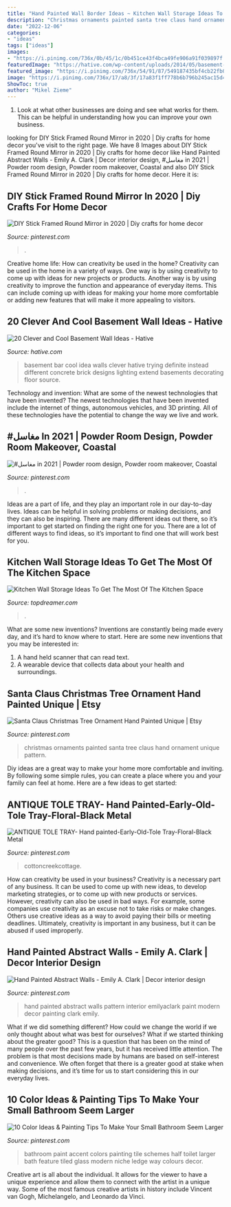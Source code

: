```yaml
---
title: "Hand Painted Wall Border Ideas ~ Kitchen Wall Storage Ideas To Get The Most Of The Kitchen Space"
description: "Christmas ornaments painted santa tree claus hand ornament unique pattern"
date: "2022-12-06"
categories:
- "ideas"
tags: ["ideas"]
images:
- "https://i.pinimg.com/736x/0b/45/1c/0b451ce43f4bca49fe906a91f039897f.jpg"
featuredImage: "https://hative.com/wp-content/uploads/2014/05/basement-wall-ideas/4-basement-bar-wall-idea.jpg"
featured_image: "https://i.pinimg.com/736x/54/91/87/549187435bf4cb22fb048f7591e65ce6.jpg"
image: "https://i.pinimg.com/736x/17/a8/3f/17a83f1ff778b6b796b245ac15d4b00e.jpg"
ShowToc: true
author: "Mikel Zieme"
---
```



1. Look at what other businesses are doing and see what works for them. This can be helpful in understanding how you can improve your own business. 

	

		
looking for DIY Stick Framed Round Mirror in 2020 | Diy crafts for home decor you've visit to the right page. We have 8 Images about DIY Stick Framed Round Mirror in 2020 | Diy crafts for home decor like Hand Painted Abstract Walls - Emily A. Clark | Decor interior design, #مغاسل in 2021 | Powder room design, Powder room makeover, Coastal and also DIY Stick Framed Round Mirror in 2020 | Diy crafts for home decor. Here it is:
		
    
## DIY Stick Framed Round Mirror In 2020 | Diy Crafts For Home Decor

<img loading=lazy src="https://i.pinimg.com/736x/6b/87/45/6b87451fdd0683c80d033e28d25c6558.jpg" onerror="this.onerror=null;this.src='https://tse1.mm.bing.net/th?id=OIP.o0hLpnKgmctEs9pvQDuDHgHaJ0&amp;pid=15.1';" alt="DIY Stick Framed Round Mirror in 2020 | Diy crafts for home decor">

_Source: pinterest.com_

>. 

	

Creative home life: How can creativity be used in the home?
Creativity can be used in the home in a variety of ways. One way is by using creativity to come up with ideas for new projects or products. Another way is by using creativity to improve the function and appearance of everyday items. This can include coming up with ideas for making your home more comfortable or adding new features that will make it more appealing to visitors.

    
## 20 Clever And Cool Basement Wall Ideas - Hative

<img loading=lazy src="https://hative.com/wp-content/uploads/2014/05/basement-wall-ideas/4-basement-bar-wall-idea.jpg" onerror="this.onerror=null;this.src='https://tse2.mm.bing.net/th?id=OIP.VrK1x4OanKNsJ2TRbGXaCgHaE8&amp;pid=15.1';" alt="20 Clever and Cool Basement Wall Ideas - Hative">

_Source: hative.com_

>basement bar cool idea walls clever hative trying definite instead different concrete brick designs lighting extend basements decorating floor source. 

	

Technology and invention: What are some of the newest technologies that have been invented?
The newest technologies that have been invented include the internet of things, autonomous vehicles, and 3D printing. All of these technologies have the potential to change the way we live and work.

    
## #مغاسل In 2021 | Powder Room Design, Powder Room Makeover, Coastal

<img loading=lazy src="https://i.pinimg.com/736x/54/91/87/549187435bf4cb22fb048f7591e65ce6.jpg" onerror="this.onerror=null;this.src='https://tse2.mm.bing.net/th?id=OIP.b0dbrwFVjZrXuBckqOoC-wHaJP&amp;pid=15.1';" alt="#مغاسل in 2021 | Powder room design, Powder room makeover, Coastal">

_Source: pinterest.com_

>. 

	

Ideas are a part of life, and they play an important role in our day-to-day lives. Ideas can be helpful in solving problems or making decisions, and they can also be inspiring. There are many different ideas out there, so it’s important to get started on finding the right one for you. There are a lot of different ways to find ideas, so it’s important to find one that will work best for you.

    
## Kitchen Wall Storage Ideas To Get The Most Of The Kitchen Space

<img loading=lazy src="https://topdreamer.com/wp-content/uploads/2016/07/hanging-pots.jpg" onerror="this.onerror=null;this.src='https://tse2.mm.bing.net/th?id=OIP.RV-17P_vjAKyEHsV4W-jOwHaLH&amp;pid=15.1';" alt="Kitchen Wall Storage Ideas To Get The Most Of The Kitchen Space">

_Source: topdreamer.com_

>. 

	

What are some new inventions?
Inventions are constantly being made every day, and it’s hard to know where to start. Here are some new inventions that you may be interested in: 
1. A hand held scanner that can read text.
2. A wearable device that collects data about your health and surroundings. 

    
## Santa Claus Christmas Tree Ornament Hand Painted Unique | Etsy

<img loading=lazy src="https://i.pinimg.com/736x/17/a8/3f/17a83f1ff778b6b796b245ac15d4b00e.jpg" onerror="this.onerror=null;this.src='https://tse3.mm.bing.net/th?id=OIP.B1zhqO6wc5DNesDo-8MBWQHaJ3&amp;pid=15.1';" alt="Santa Claus Christmas Tree Ornament Hand Painted Unique | Etsy">

_Source: pinterest.com_

>christmas ornaments painted santa tree claus hand ornament unique pattern. 

	

Diy ideas are a great way to make your home more comfortable and inviting. By following some simple rules, you can create a place where you and your family can feel at home. Here are a few ideas to get started: 

    
## ANTIQUE TOLE TRAY- Hand Painted-Early-Old-Tole Tray-Floral-Black Metal

<img loading=lazy src="https://i.pinimg.com/736x/93/44/44/9344449c4459c200c627f0b284d2195e--black-metal-trays.jpg" onerror="this.onerror=null;this.src='https://tse1.mm.bing.net/th?id=OIP.dLuOR8jCZyF2GydA3YxsWwHaFj&amp;pid=15.1';" alt="ANTIQUE TOLE TRAY- Hand painted-Early-Old-Tole Tray-Floral-Black Metal">

_Source: pinterest.com_

>cottoncreekcottage. 

	

How can creativity be used in your business?
Creativity is a necessary part of any business. It can be used to come up with new ideas, to develop marketing strategies, or to come up with new products or services. However, creativity can also be used in bad ways. For example, some companies use creativity as an excuse not to take risks or make changes. Others use creative ideas as a way to avoid paying their bills or meeting deadlines. Ultimately, creativity is important in any business, but it can be abused if used improperly.

    
## Hand Painted Abstract Walls - Emily A. Clark | Decor Interior Design

<img loading=lazy src="https://i.pinimg.com/736x/0b/45/1c/0b451ce43f4bca49fe906a91f039897f.jpg" onerror="this.onerror=null;this.src='https://tse4.mm.bing.net/th?id=OIP.jE_cZrwKNuyZPZ5ynkpz5wHaK4&amp;pid=15.1';" alt="Hand Painted Abstract Walls - Emily A. Clark | Decor interior design">

_Source: pinterest.com_

>hand painted abstract walls pattern interior emilyaclark paint modern decor painting clark emily. 

	

What if we did something different?
How could we change the world if we only thought about what was best for ourselves? What if we started thinking about the greater good? This is a question that has been on the mind of many people over the past few years, but it has received little attention. The problem is that most decisions made by humans are based on self-interest and convenience. We often forget that there is a greater good at stake when making decisions, and it’s time for us to start considering this in our everyday lives.

    
## 10 Color Ideas &amp; Painting Tips To Make Your Small Bathroom Seem Larger

<img loading=lazy src="https://i.pinimg.com/736x/4d/c4/11/4dc411b6a193eec5a1d71ae01b8fb2ee--small-bathroom-paint-bathroom-accent-wall.jpg" onerror="this.onerror=null;this.src='https://tse2.mm.bing.net/th?id=OIP.DTaqV1KsrVjI2BmCZhAFrgHaJ4&amp;pid=15.1';" alt="10 Color Ideas &amp; Painting Tips To Make Your Small Bathroom Seem Larger">

_Source: pinterest.com_

>bathroom paint accent colors painting tile schemes half toilet larger bath feature tiled glass modern niche ledge way colours decor. 

	

Creative art is all about the individual. It allows for the viewer to have a unique experience and allow them to connect with the artist in a unique way. Some of the most famous creative artists in history include Vincent van Gogh, Michelangelo, and Leonardo da Vinci.

